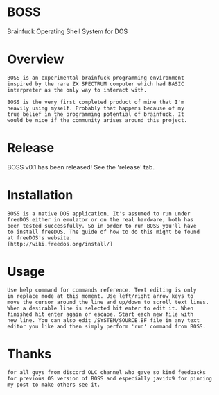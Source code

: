 # BOSS
Brainfuck Operating Shell System for DOS

# Overview

    BOSS is an experimental brainfuck programming environment
    inspired by the rare ZX SPECTRUM computer which had BASIC
    interpreter as the only way to interact with.
    
    BOSS is the very first completed product of mine that I'm
    heavily using myself. Probably that happens because of my
    true belief in the programming potential of brainfuck. It
    would be nice if the community arises around this project.


# Release
BOSS v0.1 has been released! See the 'release' tab.


# Installation

    BOSS is a native DOS application. It's assumed to run under
    freeDOS either in emulator or on the real hardware, both has
    been tested successfully. So in order to run BOSS you'll have
    to install freeDOS. The guide of how to do this might be found
    at freeDOS's website.
    [http://wiki.freedos.org/install/]


# Usage

    Use help command for commands reference. Text editing is only
    in replace mode at this moment. Use left/right arrow keys to
    move the cursor around the line and up/down to scroll text lines.
    When a desirable line is selected hit enter to edit it. When
    finished hit enter again or escape. Start each new file with
    new line. You can also edit /SYSTEM/SOURCE.BF file in any text
    editor you like and then simply perform 'run' command from BOSS.


# Thanks

    for all guys from discord OLC channel who gave so kind feedbacks
    for previous OS version of BOSS and especially javidx9 for pinning
    my post to make others see it.
